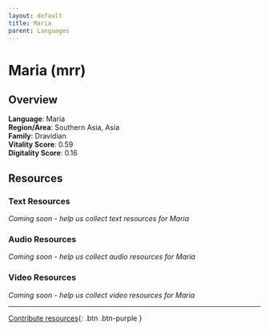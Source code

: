 ```yaml
---
layout: default
title: Maria
parent: Languages
---
```


# Maria (mrr)

## Overview

**Language**: Maria  
**Region/Area**: Southern Asia, Asia  
**Family**: Dravidian  
**Vitality Score**: 0.59  
**Digitality Score**: 0.16  

## Resources

### Text Resources
*Coming soon - help us collect text resources for Maria*

### Audio Resources
*Coming soon - help us collect audio resources for Maria*

### Video Resources
*Coming soon - help us collect video resources for Maria*

---

[Contribute resources](https://fairtrain.github.io/){: .btn .btn-purple }
